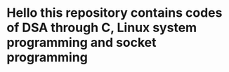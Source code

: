 # Hello this repository contains codes of DSA through C, Linux system programming and socket programming
